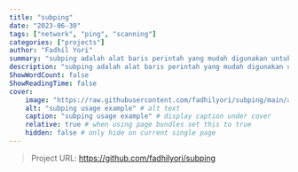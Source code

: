 ```yaml
---
title: "subping"
date: "2023-06-30"
tags: ["network", "ping", "scanning"]
categories: ["projects"]
author: "Fadhil Yori"
summary: "subping adalah alat baris perintah yang mudah digunakan untuk memungkinkan Anda melakukan operasi ping ICMP pada semua alamat IP dalam rentang subnet tertentu dengan cepat."
description: "subping adalah alat baris perintah yang mudah digunakan untuk memungkinkan Anda melakukan operasi ping ICMP pada semua alamat IP dalam rentang subnet tertentu dengan cepat. Dengan subping, Anda dapat dengan mudah menemukan dan memantau ketersediaan perangkat dalam jaringan dengan melakukan ping secara sistematis ke setiap alamat IP dalam subnet yang ditentukan."
ShowWordCount: false
ShowReadingTime: false
cover:
    image: "https://raw.githubusercontent.com/fadhilyori/subping/main/assets/images/usage-example.png"
    alt: "subping usage example" # alt text
    caption: "subping usage example" # display caption under cover
    relative: true # when using page bundles set this to true
    hidden: false # only hide on current single page
---
```


> Project URL: https://github.com/fadhilyori/subping
